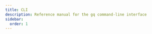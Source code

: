 ```yaml
---
title: CLI
description: Reference manual for the gq command-line interface
sidebar:
  order: 1
---
```

